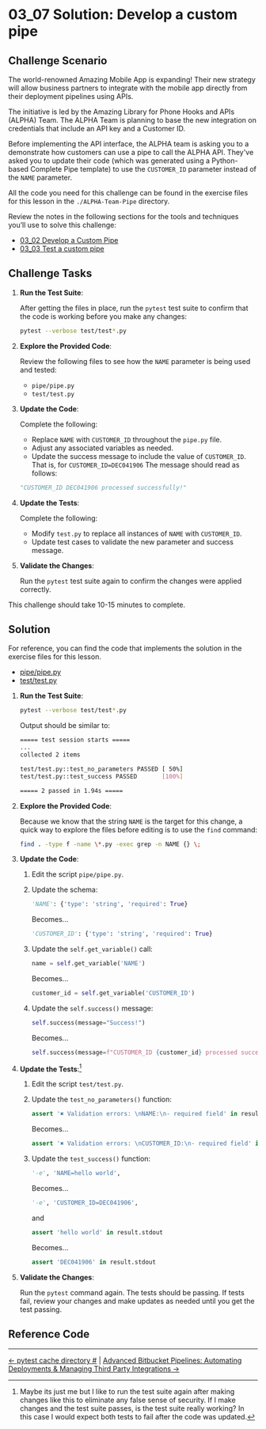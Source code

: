 # 03_07 Solution: Develop a custom pipe

## Challenge Scenario

The world-renowned Amazing Mobile App is expanding!  Their new strategy will allow business partners to integrate with the mobile app directly from their deployment pipelines using APIs.

The initiative is led by the Amazing Library for Phone Hooks and APIs (ALPHA) Team. The ALPHA Team is planning to base the new integration on credentials that include an API key and a Customer ID.

Before implementing the API interface, the ALPHA team is asking you to a demonstrate how customers can use a pipe to call the ALPHA API. They've asked you to update their code (which was generated using a Python-based Complete Pipe template) to use the `CUSTOMER_ID` parameter instead of the `NAME` parameter.

All the code you need for this challenge can be found in the exercise files for this lesson in the `./ALPHA-Team-Pipe` directory.

Review the notes in the following sections for the tools and techniques you’ll use to solve this challenge:

- [03_02 Develop a Custom Pipe](../03_02_develop_a_custom_pipe/README.md)
- [03_03 Test a custom pipe](../03_03_test_a_custom_pipe/README.md)

## Challenge Tasks

1. **Run the Test Suite**:

    After getting the files in place, run the `pytest` test suite to confirm that the code is working before you make any changes:

    ```bash
    pytest --verbose test/test*.py
    ```

1. **Explore the Provided Code**:

    Review the following files to see how the `NAME` parameter is being used and tested:

    - `pipe/pipe.py`
    - `test/test.py`

1. **Update the Code**:

    Complete the following:

    - Replace `NAME` with `CUSTOMER_ID` throughout the `pipe.py` file.
    - Adjust any associated variables as needed.
    - Update the success message to include the value of `CUSTOMER_ID`.  That is, for `CUSTOMER_ID=DEC041906` The message should read as follows:

    ```python
    "CUSTOMER_ID DEC041906 processed successfully!"
    ```

1. **Update the Tests**:

    Complete the following:

   - Modify `test.py` to replace all instances of `NAME` with `CUSTOMER_ID`.
   - Update test cases to validate the new parameter and success message.

1. **Validate the Changes**:

    Run the `pytest` test suite again to confirm the changes were applied correctly.

This challenge should take 10-15 minutes to complete.

## Solution

For reference, you can find the code that implements the solution in the exercise files for this lesson.

- [pipe/pipe.py](./ALPHA-Team-Pipe-SOLUTION/pipe/pipe.py)
- [test/test.py](./ALPHA-Team-Pipe-SOLUTION/test/test.py)

1. **Run the Test Suite**:

    ```bash
    pytest --verbose test/test*.py
    ```

    Output should be similar to:

    ```bash
    ===== test session starts =====
    ...
    collected 2 items

    test/test.py::test_no_parameters PASSED [ 50%]
    test/test.py::test_success PASSED       [100%]

    ===== 2 passed in 1.94s =====
    ```

1. **Explore the Provided Code**:

    Because we know that the string `NAME` is the target for this change, a quick way to explore the files before editing is to use the `find` command:

    ```bash
    find . -type f -name \*.py -exec grep -n NAME {} \;
    ```

1. **Update the Code**:

    1. Edit the script `pipe/pipe.py`.

    1. Update the schema:

        ```python
        'NAME': {'type': 'string', 'required': True}
        ```

        Becomes...

        ```python
        'CUSTOMER_ID': {'type': 'string', 'required': True}
        ```

    1. Update the `self.get_variable()` call:

        ```python
        name = self.get_variable('NAME')
        ```

        Becomes...

        ```python
        customer_id = self.get_variable('CUSTOMER_ID')
        ```

    1. Update the `self.success()` message:

        ```python
        self.success(message="Success!")
        ```

        Becomes...

        ```python
        self.success(message=f"CUSTOMER_ID {customer_id} processed successfully!")
        ```

1. **Update the Tests**:[^1]

    1. Edit the script `test/test.py`.

    1. Update the `test_no_parameters()` function:

        ```python
        assert '✖ Validation errors: \nNAME:\n- required field' in result.stdout
        ```

        Becomes...

        ```python
        assert '✖ Validation errors: \nCUSTOMER_ID:\n- required field' in result.stdout        ```

    1. Update the `test_success()` function:

        ```python
        '-e', 'NAME=hello world',
        ```

        Becomes...

        ```python
        '-e', 'CUSTOMER_ID=DEC041906',
        ```

        and

        ```python
        assert 'hello world' in result.stdout
        ```

        Becomes...

        ```python
        assert 'DEC041906' in result.stdout
        ```

1. **Validate the Changes**:

    Run the `pytest` command again.  The tests should be passing.  If tests fail, review your changes and make updates as needed until you get the test passing.

## Reference Code


[^1]: Maybe its just me but I like to run the test suite again after making changes like this to eliminate any false sense of security.  If I make changes and the test suite passes, is the test suite really working?  In this case I would expect both tests to fail after the code was updated.

<!-- FooterStart -->
---
[← pytest cache directory #](ALPHA-Team-Pipe-SOLUTION/.pytest_cache/README.md) | [Advanced Bitbucket Pipelines: Automating Deployments & Managing Third Party Integrations →](../../README.md)
<!-- FooterEnd -->
